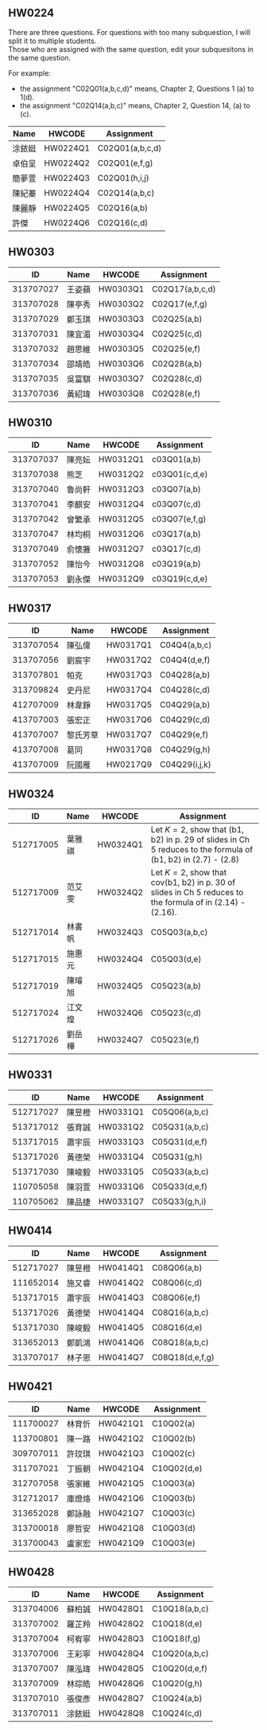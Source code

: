 ## HW0224

There are three questions. For questions with too many subquestion, I will split it to multiple students.  
Those who are assigned with the same question, edit your subquesitons in the same question. 

For example:
- the assignment "C02Q01(a,b,c,d)" means, Chapter 2, Questions 1 (a) to 1(d). 
- the assignment  "C02Q14(a,b,c)" means, Chapter 2, Question 14, (a) to (c). 



| Name  | HWCODE   | Assignment      |
|-------|---------|----------------|
| 涂銥娗 | HW0224Q1 | C02Q01(a,b,c,d)  |
| 卓伯呈 | HW0224Q2 | C02Q01(e,f,g)    |
| 簡夢萱 | HW0224Q3 | C02Q01(h,i,j)    |
| 陳紀蓁 | HW0224Q4 | C02Q14(a,b,c)  |
| 陳麗靜 | HW0224Q5 | C02Q16(a,b)    |
| 許傑 | HW0224Q6 | C02Q16(c,d)    |


## HW0303

| ID        | Name   | HWCODE   | Assignment    |
|-----------|--------|----------|--------------|
| 313707027 | 王姿蘋 | HW0303Q1 | C02Q17(a,b,c,d) |
| 313707028 | 陳亭秀 | HW0303Q2 | C02Q17(e,f,g) |
| 313707029 | 鄭玉琪 | HW0303Q3 | C02Q25(a,b) |
| 313707031 | 陳宜湄 | HW0303Q4 | C02Q25(c,d) |
| 313707032 | 趙思維 | HW0303Q5 | C02Q25(e,f) |
| 313707034 | 邵靖皓 | HW0303Q6 | C02Q28(a,b) |
| 313707035 | 吳富騏 | HW0303Q7 | C02Q28(c,d) |
| 313707036 | 黃紹瑋 | HW0303Q8 | C02Q28(e,f) |

## HW0310

| ID        | Name   | HWCODE   | Assignment       |
|-----------|--------|---------|-----------------|
| 313707037 | 陳亮妘 | HW0312Q1 | c03Q01(a,b)     |
| 313707038 | 熊芝   | HW0312Q2 | c03Q01(c,d,e)   |
| 313707040 | 魯尚軒 | HW0312Q3 | c03Q07(a,b)     |
| 313707041 | 李麒安 | HW0312Q4 | c03Q07(c,d)     |
| 313707042 | 曾繁承 | HW0312Q5 | c03Q07(e,f,g)   |
| 313707047 | 林均桐 | HW0312Q6 | c03Q17(a,b)     |
| 313707049 | 俞懷蕥 | HW0312Q7 | c03Q17(c,d)     |
| 313707052 | 陳怡今 | HW0312Q8 | c03Q19(a,b)     |
| 313707053 | 劉永傑 | HW0312Q9 | c03Q19(c,d,e)   |

## HW0317

| ID         | Name   | HWCODE    | Assignment       |
|------------|--------|-----------|------------------|
| 313707054  | 陳弘偉  | HW0317Q1  | C04Q4(a,b,c)     |
| 313707056  | 劉宸宇  | HW0317Q2  | C04Q4(d,e,f)     |
| 313707801  | 帕克    | HW0317Q3  | C04Q28(a,b)      |
| 313709824  | 史丹尼  | HW0317Q4  | C04Q28(c,d)      |
| 412707009  | 林韋錚  | HW0317Q5  | C04Q29(a,b)      |
| 413707003  | 張宏正  | HW0317Q6  | C04Q29(c,d)      |
| 413707007  | 黎氏芳草 | HW0317Q7  | C04Q29(e,f)      |
| 413707008  | 葛同    | HW0317Q8  | C04Q29(g,h)      |
| 413707009  | 阮國雁  | HW0217Q9  | C04Q29(i,j,k)    |



## HW0324

| ID         | Name   | HWCODE    | Assignment                                                                                  |
|------------|--------|-----------|---------------------------------------------------------------------------------------------|
| 512717005  | 葉雅祺  | HW0324Q1  | Let $K=2$, show that (b1, b2) in p. 29 of slides in Ch 5 reduces to the formula of (b1, b2) in (2.7) - (2.8) |
| 512717009  | 范艾雯  | HW0324Q2  | Let $K=2$, show that cov(b1, b2) in p. 30 of slides in Ch 5 reduces to the formula of in (2.14) - (2.16). |
| 512717014  | 林書帆  | HW0324Q3  | C05Q03(a,b,c)                                                                              |
| 512717015  | 施惠元  | HW0324Q4  | C05Q03(d,e)                                                                                |
| 512717019  | 陳璿旭  | HW0324Q5  | C05Q23(a,b)                                                                                |
| 512717024  | 江文煌  | HW0324Q6  | C05Q23(c,d)                                                                                |
| 512717026  | 劉岳樺  | HW0324Q7  | C05Q23(e,f)                                                                                |



## HW0331

| ID         | Name   | HWCODE    | Assignment     |
|------------|--------|-----------|----------------|
| 512717027  | 陳昱橙  | HW0331Q1  | C05Q06(a,b,c)  |
| 513717012  | 張育誠  | HW0331Q2  | C05Q31(a,b,c)  |
| 513717015  | 蕭宇辰  | HW0331Q3  | C05Q31(d,e,f)  |
| 513717026  | 黃德榮  | HW0331Q4  | C05Q31(g,h)    |
| 513717030  | 陳峻毅  | HW0331Q5  | C05Q33(a,b,c)  |
| 110705058  | 陳羽萱  | HW0331Q6  | C05Q33(d,e,f)  |
| 110705062  | 陳品捷  | HW0331Q7  | C05Q33(g,h,i)  |


## HW0414
| ID        | Name   | HWCODE   | Assignment         |
|-----------|--------|----------|--------------------|
| 512717027 | 陳昱橙 | HW0414Q1 | C08Q06(a,b)        |
| 111652014 | 施又睿 | HW0414Q2 | C08Q06(c,d)        |
| 513717015 | 蕭宇辰 | HW0414Q3 | C08Q06(e,f)        |
| 513717026 | 黃德榮 | HW0414Q4 | C08Q16(a,b,c)      |
| 513717030 | 陳峻毅 | HW0414Q5 | C08Q16(d,e)        |
| 313652013 | 鄭凱鴻 | HW0414Q6 | C08Q18(a,b,c)      |
| 313707017 | 林子恩 | HW0414Q7 | C08Q18(d,e,f,g)    |


## HW0421

| ID        | Name     | HWCODE   | Assignment     |
|-----------|----------|----------|----------------|
| 111700027 | 林育忻   | HW0421Q1 | C10Q02(a)      |
| 113700801 | 陳一路   | HW0421Q2 | C10Q02(b)      |
| 309707011 | 許玟琪   | HW0421Q3 | C10Q02(c)      |
| 311707021 | 丁振朝   | HW0421Q4 | C10Q02(d,e)    |
| 312707058 | 張家維   | HW0421Q5 | C10Q03(a)      |
| 312712017 | 庫燈烙   | HW0421Q6 | C10Q03(b)      |
| 313652028 | 鄭詠融   | HW0421Q7 | C10Q03(c)      |
| 313700018 | 廖哲安   | HW0421Q8 | C10Q03(d)      |
| 313700043 | 盧家宏   | HW0421Q9 | C10Q03(e)      |


## HW0428

| ID        | Name     | HWCODE   | Assignment       |
|-----------|----------|----------|------------------|
| 313704006 | 蘇柏誠   | HW0428Q1 | C10Q18(a,b,c)    |
| 313707002 | 羅芷羚   | HW0428Q2 | C10Q18(d,e)      |
| 313707004 | 柯宥寧   | HW0428Q3 | C10Q18(f,g)      |
| 313707006 | 王彩寧   | HW0428Q4 | C10Q20(a,b,c)    |
| 313707007 | 陳泓瑋   | HW0428Q5 | C10Q20(d,e,f)    |
| 313707009 | 林琮皓   | HW0428Q6 | C10Q20(g,h)      |
| 313707010 | 張俊彥   | HW0428Q7 | C10Q24(a,b)      |
| 313707011 | 涂銥娗   | HW0428Q8 | C10Q24(c,d)      |




